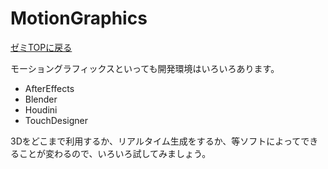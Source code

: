 # MotionGraphics

[ゼミTOPに戻る](../../index.md)

モーショングラフィックスといっても開発環境はいろいろあります。

- AfterEffects
- Blender
- Houdini
- TouchDesigner

3Dをどこまで利用するか、リアルタイム生成をするか、等ソフトによってできることが変わるので、いろいろ試してみましょう。